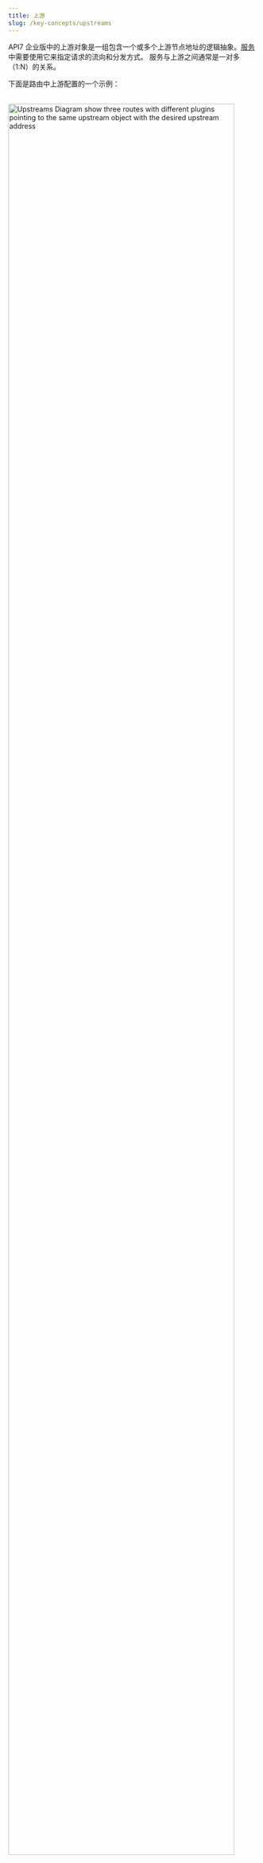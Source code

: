 ```yaml
---
title: 上游
slug: /key-concepts/upstreams
---
```


API7 企业版中的上游对象是一组包含一个或多个上游节点地址的逻辑抽象。[服务](./services.md)中需要使用它来指定请求的流向和分发方式。
服务与上游之间通常是一对多（1:N）的关系。

下面是路由中上游配置的一个示例：

<br />
<div style={{textAlign: 'center'}}>
<img src="https://static.apiseven.com/uploads/2024/03/19/l41chml4_%E4%B8%8A%E6%B8%B8%E6%A6%82%E5%BF%B5.png"
    alt="Upstreams Diagram show three routes with different plugins pointing to the same upstream object with the desired upstream address"
    width="95%" />
</div>
<br />

:::info

如果你熟悉 Apache APISIX，请务必注意上游和服务之间的关系与 API7 企业版中的不同。

:::

## 服务发现

虽然可以直接静态配置上游节点地址，但在基于微服务的架构中，上游节点地址通常是动态分配的。因此在自动扩展、故障和更新过程中，上游节点地址会发生变化。在这种情况下，静态配置上游节点地址并不理想。 

这时，服务发现功能就派上用场了。它描述了自动检测可用上游节点的过程，并将其地址保存在数据库（服务注册中心）中，供用户参考。这样，API7 企业版就能随时通过服务注册中心获取最新的上游节点列表，确保所有请求都能转发到健康的上游节点。

API7 企业版支持与 Kubernetes 服务发现的集成。更多服务注册中心也即将推出，如 Consul、Eureka、Nacos 等。

## 上游节点健康检查

API7 企业版提供主动和被动健康检查选项，以探测上游节点是否在线（又称健康）。不健康的上游节点将被忽略，直到它们恢复并再次被视为健康节点。

## 运行时配置

上游节点和服务发现均属于运行时配置。这是因为当同一服务版本发布到不同网关组时，它们的值可能会有所不同，而且用户可以在网关组内直接进行编辑。
